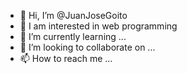 - 👋 Hi, I’m @JuanJoseGoito
- 👀 I am interested in web programming
- 🌱 I’m currently learning ...
- 💞️ I’m looking to collaborate on ...
- 📫 How to reach me ...

<!---
JuanJoseGoito/JuanJoseGoito is a ✨ special ✨ repository because its `README.md` (this file) appears on your GitHub profile.
You can click the Preview link to take a look at your changes.
--->
